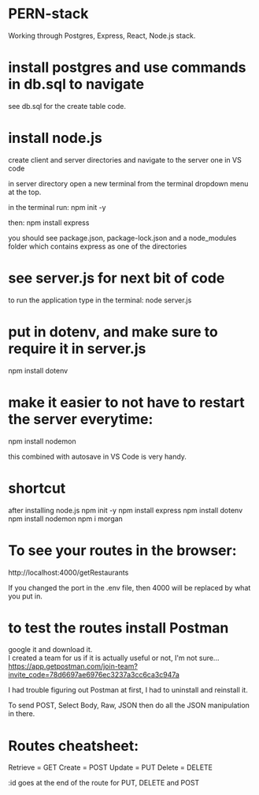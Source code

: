 # PERN-stack
Working through Postgres, Express, React, Node.js stack.  

# install postgres and use commands in db.sql to navigate
see db.sql for the create table code.

# install node.js
create client and server directories and navigate to the server one in VS code

in server directory open a new terminal from the terminal dropdown menu at the top.

in the terminal run:
npm init -y

then:
npm install express

you should see package.json, package-lock.json and a node_modules folder which contains express as one of the directories

# see server.js for next bit of code
to run the application type in the terminal:
node server.js

# put in dotenv, and make sure to require it in server.js
npm install dotenv

# make it easier to not have to restart the server everytime:
npm install nodemon

this combined with autosave in VS Code is very handy.  

# shortcut
after installing node.js
npm init -y
npm install express
npm install dotenv
npm install nodemon
npm i morgan

# To see your routes in the browser:
http://localhost:4000/getRestaurants

If you changed the port in the .env file, then 4000 will be replaced by what you put in.  

# to test the routes install Postman
google it and download it.  
I created a team for us if it is actually useful or not, I'm not sure...
https://app.getpostman.com/join-team?invite_code=78d6697ae6976ec3237a3cc6ca3c947a

I had trouble figuring out Postman at first, I had to uninstall and reinstall it.  

To send POST,
Select Body, Raw, JSON then do all the JSON manipulation in there.  

# Routes cheatsheet:
Retrieve = GET
Create = POST
Update = PUT
Delete = DELETE

:id goes at the end of the route for PUT, DELETE and POST

